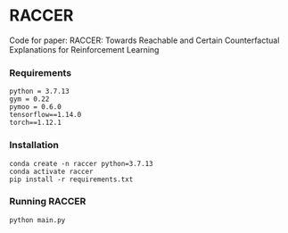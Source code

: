 # RACCER
Code for paper: RACCER: Towards Reachable and Certain Counterfactual Explanations for Reinforcement Learning

### Requirements

```{shell}
python = 3.7.13
gym = 0.22
pymoo = 0.6.0
tensorflow==1.14.0
torch==1.12.1
```

### Installation

```{bash}
conda create -n raccer python=3.7.13
conda activate raccer
pip install -r requirements.txt
```

### Running RACCER

```{bash}
python main.py
```
